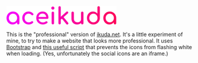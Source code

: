 ![ace ikuda](/a/img/aceikuda-logo-smallest.webp)

This is the "professional" version of [ikuda.net](https://ikuda.net/). It's a little experiment of mine, to try to make a website that looks more professional. It uses [Bootstrap](https://getbootstrap.com/) and [this useful script](https://css-tricks.com/prevent-white-flash-iframe/) that prevents the icons from flashing white when loading. (Yes, unfortunately the social icons are an iframe.)
